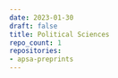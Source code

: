 ```yaml
---
date: 2023-01-30
draft: false
title: Political Sciences
repo_count: 1
repositories:
- apsa-preprints
---
```



